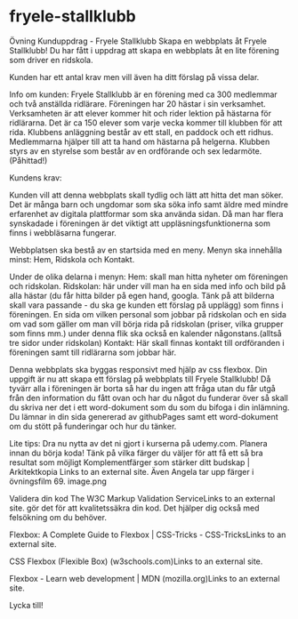 # fryele-stallklubb
Övning Kunduppdrag - Fryele Stallklubb
Skapa en webbplats åt Fryele Stallklubb! 
Du har fått i uppdrag att skapa en webbplats åt en lite förening som driver en ridskola. 

Kunden har ett antal krav men vill även ha ditt förslag på vissa delar.

Info om kunden:
Fryele Stallklubb är en förening med ca 300 medlemmar och två anställda ridlärare. Föreningen har 20 hästar i sin verksamhet. Verksamheten är att elever kommer hit och rider lektion på hästarna för ridlärarna. Det är ca 150 elever som varje vecka kommer till klubben för att rida. Klubbens anläggning består av ett stall, en paddock och ett ridhus. Medlemmarna hjälper till att ta hand om hästarna på helgerna. Klubben styrs av en styrelse som består av en ordförande och sex ledarmöte. (Påhittad!)

Kundens krav:

Kunden vill att denna webbplats skall tydlig och lätt att hitta det man söker. Det är många barn och ungdomar som ska söka info samt äldre med mindre erfarenhet av digitala plattformar som ska använda sidan. Då man har flera synskadade i föreningen är det viktigt att uppläsningsfunktionerna som finns i webbläsarna fungerar.

Webbplatsen ska bestå av en startsida med en meny.
Menyn ska innehålla minst: Hem, Ridskola och Kontakt.

Under de olika delarna i menyn:
Hem: skall man hitta nyheter om föreningen och ridskolan. 
Ridskolan: här under vill man ha en sida med info och bild på alla hästar (du får hitta bilder på egen hand, googla. Tänk på att bilderna skall vara passande - du ska ge kunden ett förslag på upplägg) som finns i föreningen. En sida om vilken personal som jobbar på ridskolan och en sida om vad som gäller om man vill börja rida på ridskolan (priser, vilka grupper som finns mm.) under denna flik ska också en kalender någonstans.(alltså tre sidor under ridskolan)
Kontakt: Här skall finnas kontakt till ordföranden i föreningen samt till ridlärarna som jobbar här.

Denna webbplats ska byggas responsivt med hjälp av css flexbox.
Din uppgift är nu att skapa ett förslag på webbplats till Fryele Stallklubb! Då tyvärr alla i föreningen är borta så har du ingen att fråga utan du får utgå från den information du fått ovan och har du något du funderar över så skall du skriva ner det i ett word-dokument som du som du bifoga i din inlämning. Du lämnar in din sida genererad av githubPages samt ett word-dokument om du stött på funderingar och hur du tänker. 

Lite tips:
Dra nu nytta av det ni gjort i kurserna på udemy.com.
Planera innan du börja koda!
Tänk på vilka färger du väljer för att få ett så bra resultat som möjligt Komplementfärger som stärker ditt budskap | Arkitektkopia Links to an external site.
Även Angela tar upp färger i övningsfilm 69.
image.png

Validera din kod The W3C Markup Validation ServiceLinks to an external site. gör det för att kvalitetssäkra din kod. Det hjälper dig också med felsökning om du behöver.

Flexbox:
A Complete Guide to Flexbox | CSS-Tricks - CSS-TricksLinks to an external site.

CSS Flexbox (Flexible Box) (w3schools.com)Links to an external site.

Flexbox - Learn web development | MDN (mozilla.org)Links to an external site.

Lycka till!
